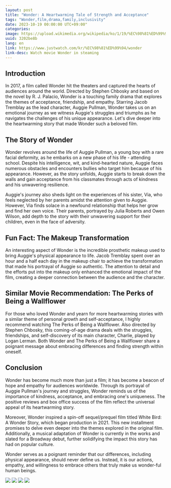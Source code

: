 ```yaml
---
layout: post
title: "Wonder: A Heartwarming Tale of Strength and Acceptance"
tags: "Wonder,film,drama,family,inclusivity"
date: 2023-10-19 00:00:00 UTC+09:00"
categories: 
image: https://upload.wikimedia.org/wikipedia/ko/1/19/%EC%98%81%ED%99%94_%EC%9B%90%EB%8D%94.jpg
uuid: 3202be8b
lang: en
link: https://www.justwatch.com/kr/%EC%98%81%ED%99%94/wonder
link-desc: Watch movie Wonder in steaming
---
```


## Introduction
In 2017, a film called Wonder hit the theaters and captured the hearts of audiences around the world. Directed by Stephen Chbosky and based on the novel by R. J. Palacio, Wonder is a touching family drama that explores the themes of acceptance, friendship, and empathy. Starring Jacob Tremblay as the lead character, Auggie Pullman, Wonder takes us on an emotional journey as we witness Auggie's struggles and triumphs as he navigates the challenges of his unique appearance. Let's dive deeper into the heartwarming story that made Wonder such a beloved film.


## The Story of Wonder
Wonder revolves around the life of Auggie Pullman, a young boy with a rare facial deformity, as he embarks on a new phase of his life - attending school. Despite his intelligence, wit, and kind-hearted nature, Auggie faces numerous obstacles and encounters bullies who target him because of his appearance. However, as the story unfolds, Auggie starts to break down the walls and gain acceptance from his classmates through acts of kindness and his unwavering resilience.

Auggie's journey also sheds light on the experiences of his sister, Via, who feels neglected by her parents amidst the attention given to Auggie. However, Via finds solace in a newfound relationship that helps her grow and find her own voice. Their parents, portrayed by Julia Roberts and Owen Wilson, add depth to the story with their unwavering support for their children, even in the face of adversity.


## Fun Fact: The Makeup Transformation
An interesting aspect of Wonder is the incredible prosthetic makeup used to bring Auggie's physical appearance to life. Jacob Tremblay spent over an hour and a half each day in the makeup chair to achieve the transformation that made his portrayal of Auggie so authentic. The attention to detail and the efforts put into the makeup only enhanced the emotional impact of the film, creating a deeper connection between the audience and the character.


## Similar Movie Recommendation: The Perks of Being a Wallflower
For those who loved Wonder and yearn for more heartwarming stories with a similar theme of personal growth and self-acceptance, I highly recommend watching The Perks of Being a Wallflower. Also directed by Stephen Chbosky, this coming-of-age drama deals with the struggles, friendships, and self-discovery of its main character, Charlie, played by Logan Lerman. Both Wonder and The Perks of Being a Wallflower share a poignant message about embracing differences and finding strength within oneself.


## Conclusion
Wonder has become much more than just a film; it has become a beacon of hope and empathy for audiences worldwide. Through its portrayal of Auggie Pullman's journey and struggles, Wonder reminds us of the importance of kindness, acceptance, and embracing one's uniqueness. The positive reviews and box office success of the film reflect the universal appeal of its heartwarming story.

Moreover, Wonder inspired a spin-off sequel/prequel film titled White Bird: A Wonder Story, which began production in 2021. This new installment promises to delve even deeper into the themes explored in the original film. Additionally, a musical adaptation of Wonder is currently in the works and slated for a Broadway debut, further solidifying the impact this story has had on popular culture.

Wonder serves as a poignant reminder that our differences, including physical appearance, should never define us. Instead, it is our actions, empathy, and willingness to embrace others that truly make us wonder-ful human beings.


![](https://upload.wikimedia.org/wikipedia/ko/1/19/%EC%98%81%ED%99%94_%EC%9B%90%EB%8D%94.jpg)
![](https://i.ytimg.com/vi/BWy1cq8HpTE/maxresdefault.jpg)
![](https://t1.daumcdn.net/movie/b410d0984dd6174ce3353dc6782dcb896a78cf33)
![](https://i.namu.wiki/i/Sc5tD6QMRd5s51lMFVK7vTkTeUyxNHkbvonACnG62X8TGcqT1_LolNxp4YfKnVrrR301ayhIC1IuszIzbN2dwg.webp)